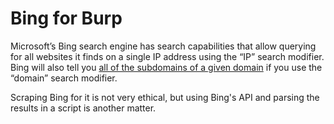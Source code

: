 # Bing for Burp

Microsoft’s Bing search engine has search capabilities that allow querying for all websites it finds on a single IP address using
the “IP” search modifier. Bing will also tell you [all of the subdomains of a given domain](/spider) if you use the “domain” search modifier.

Scraping Bing for it is not very ethical, but using Bing's API and parsing the results in a script is another matter.